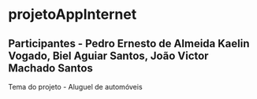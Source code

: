 # projetoAppInternet
Participantes - Pedro Ernesto de Almeida Kaelin Vogado, Biel Aguiar Santos, João Victor Machado Santos
---------------------------------------------------------------------------------------------------------------
Tema do projeto - Aluguel de automóveis
